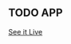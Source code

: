 <h2>TODO APP</h2>
<p dir="auto"><a href="https://khuongnc.github.io/todo-app_Vue/" rel="nofollow">See it Live</a></p>
